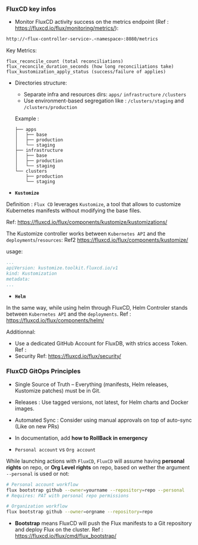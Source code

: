 
### FluxCD key infos

- Monitor FluxCD activity success on the metrics endpoint (Ref : https://fluxcd.io/flux/monitoring/metrics/):

```bash
http://<flux-controller-service>.<namespace>:8080/metrics
```
Key Metrics:

    flux_reconcile_count (total reconciliations)
    flux_reconcile_duration_seconds (how long reconciliations take)
    flux_kustomization_apply_status (success/failure of applies)


- Directories structure:

    - Separate infra and resources dirs: `apps/` `infrastructure` `/clusters`
    - Use environment-based segregation like : `/clusters/staging` and `/clusters/production`

    Example :

    ```text
    ├── apps
    │   ├── base
    │   ├── production 
    │   └── staging
    ├── infrastructure
    │   ├── base
    │   ├── production 
    │   └── staging
    └── clusters
        ├── production
        └── staging
    ```

- **`Kustomize`**

Definition : `Flux CD` leverages `Kustomize`, a tool that allows to customize Kubernetes manifests without modifying the base files.

Ref: https://fluxcd.io/flux/components/kustomize/kustomizations/

The Kustomize controller works between `Kubernetes API` and the `deployments`/`resources`: Ref2 https://fluxcd.io/flux/components/kustomize/

usage:
```yaml
...
apiVersion: kustomize.toolkit.fluxcd.io/v1
kind: Kustomization
metadata:
...
```

- **`Helm`**

In the same way, while using helm through FluxCD, Helm Controler stands between `Kubernetes API` and the `deployments`. Ref : https://fluxcd.io/flux/components/helm/


Additionnal:


- Use a dedicated GitHub Account for FluxDB, with strics access Token. Ref :
- Security Ref: https://fluxcd.io/flux/security/

### FluxCD GitOps Principles

- Single Source of Truth – Everything (manifests, Helm releases, Kustomize patches) must be in Git.

- Releases : Use tagged versions, not latest, for Helm charts and Docker images.

- Automated Sync : Consider using manual approvals on top of auto-sync (Like on new PRs)

- In documentation, add **how to RollBack in emergency**

- `Personal account` vs `Org account`

While launching actions with `FluxCD`, `FluxCD` will assume having **personal rights** on repo, or **Org Level rights** on repo, based on wether the argument `--personal` is used or not:

```bash
# Personal account workflow
flux bootstrap github --owner=yourname --repository=repo --personal
# Requires: PAT with personal repo permissions

# Organization workflow 
flux bootstrap github --owner=orgname --repository=repo
```
- **Bootstrap** means FluxCD will push the Flux manifests to a Git repository and deploy Flux on the cluster. Ref : https://fluxcd.io/flux/cmd/flux_bootstrap/